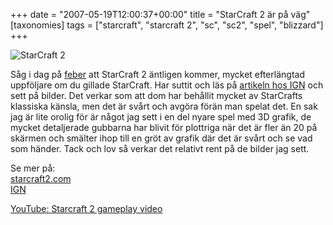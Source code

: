 +++
date = "2007-05-19T12:00:37+00:00"
title = "StarCraft 2 är på väg"
[taxonomies]
tags = ["starcraft", "starcraft 2", "sc", "sc2", "spel", "blizzard"]
+++

<div class="middle">
  <img id="image416" src="/images/2007/05/sc2.png" alt="StarCraft 2" />
</div>

Såg i dag på [feber][1] att StarCraft 2 äntligen kommer, mycket efterlängtad uppföljare om du gillade StarCraft. Har suttit och läs på [artikeln hos IGN][2] och sett på bilder. Det verkar som att dom har behållit mycket av StarCrafts klassiska känsla, men det är svårt och avgöra förän man spelat det. En sak jag är lite orolig för är något jag sett i en del nyare spel med 3D grafik, de mycket detaljerade gubbarna har blivit för plottriga när det är fler än 20 på skärmen och smälter ihop till en gröt av grafik där det är svårt och se vad som händer. Tack och lov så verkar det relativt rent på de bilder jag sett.

Se mer på:  
[starcraft2.com][3]  
[IGN][2]

  
[YouTube: Starcraft 2 gameplay video][4]



<small></small>

 [1]: http://spel.feber.se/feber/art/19945/starcraft_2/
 [2]: https://web.archive.org/web/20070520095227/http://pc.ign.com/articles/788/788627p1.html
 [3]: http://www.starcraft2.com
 [4]: http://www.youtube.com/watch?v=Sog2k6s7xVQ
